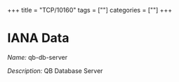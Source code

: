 +++
title = "TCP/10160"
tags = [""]
categories = [""]
+++

# IANA Data

_Name:_ qb-db-server

_Description:_ QB Database Server

